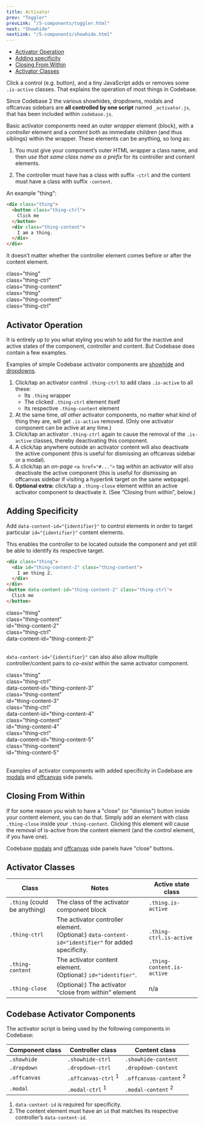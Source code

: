 ```yaml
---
title: Activator
prev: "Toggler"
prevLink: "/5-components/toggler.html"
next: "Showhide"
nextLink: "/5-components/showhide.html"
---
```


<div class="on-page-toc b-thin rounded mb-3e py-1e">
  <ul class="menu small">
    <li class="menu-item"><a href="#activator-operation">Activator Operation</a></li>
    <li class="menu-item"><a href="#adding-specificity">Adding specificity</a></li>
    <li class="menu-item"><a href="#closing-from-within">Closing From Within</a></li>
    <li class="menu-item"><a href="#activator-classes">Activator Classes</a></li>
  </ul>
</div>

<p class="h4 thin">Click a control (e.g. button), and a tiny JavaScript adds or removes some <code>.is-active</code> classes. That explains the operation of most things in Codebase.</p>

Since Codebase 2 the various showhides, dropdowns, modals and offcanvas sidebars are **all controlled by one script** named `_activator.js`, that has been included within `codebase.js`.

Basic activator components need an outer _wrapper_ element (block), with a _controller_ element and a _content_ both as immediate children (and thus siblings) within the wrapper. These elements can be anything, so long as:

1. You  must give your component’s outer HTML wrapper a class name, and then _use that same class name as a prefix_ for its controller and content elements.

2. The controller must have has a class with suffix `-ctrl` and the content must have a class with suffix `-content`.

An example "thing":

```HTML
<div class="thing">
  <button class="thing-ctrl">
    Click me
  </button>
  <div class="thing-content">
    I am a thing.
  </div>
</div>
```

It doesn’t matter whether the controller element comes before or after the content element.

<div class="flexbox flexbox-gap flexbox-grow-equal pt-3e">
  <div>
    <div class="mb-3e b-thin b-gray p-1e">class="thing"
      <div class="b-thin b-gray my-1e p-1e">class="thing-ctrl"</div>
      <div class="b-thin b-gray p-1e">class="thing-content"</div>
    </div>
  </div>
  <div>
    <div class="mb-3e b-thin b-gray p-1e">class="thing"
      <div class="b-thin b-gray my-1e p-1e">class="thing-content"</div>
      <div class="b-thin b-gray p-1e">class="thing-ctrl"</div>
    </div>
  </div>
</div>

## Activator Operation

It is entirely up to you what styling you wish to add for the inactive and active states of the component, controller and content. But Codebase does contain a few examples.

<p class="bg-theme-2 p-2e">Examples of simple Codebase activator components are <a href="../5-components/showhide.html">showhide</a> and <a href="../5-components/dropdowns.html">dropdowns</a>.</p>

1. Click/tap an activator control `.thing-ctrl` to add class `.is-active` to all these:
    * Its `.thing` wrapper
    * The clicked `.thing-ctrl` element itself
    * Its respective `.thing-content` element
2. At the same time, _all other_ activator components, no matter what kind of thing they are, will get `.is-active` removed. (Only one activator component can be active at any time.)
3. Click/tap an activator `.thing-ctrl` again to cause the removal of the `.is-active` classes, thereby deactivating this component.
4. A click/tap anywhere outside an activator content will also deactivate the active component (this is useful for dismissing an offcanvas sidebar or a modal).
5. A click/tap an _on-page_ `<a href="#...">` tag _within_ an activator will also deactivate the active component (this is useful for dismissing an offcanvas sidebar if visiting a hyperlink target on the same webpage).
6. **Optional extra:** click/tap a `.thing-close` element within an active activator component to deactivate it. (See “Closing from within”, below.)

## Adding Specificity

Add `data-content-id="{identifier}"` to control elements in order to target particular `id="{identifier}"` content elements.

This enables the controller to be located outside the component and yet still be able to identify its respective target.

```HTML
<div class="thing">
  <div id="thing-content-2" class="thing-content">
    I am thing 2.
  </div>
</div>
<button data-content-id="thing-content-2" class="thing-ctrl">
  Click me
</button>
```

<div class="flexbox flexbox-gap flexbox-grow-equal py-3e">
  <div>
    <div class="mb-1e b-thin b-gray p-1e">class="thing"
      <div class="b-thin b-gray my-1e p-1e bg-light-teal">class="thing-content" <br>
        id="thing-content-2"
      </div>
    </div>
    <div class="mx-1e mb-3e b-thin b-gray p-1e bg-light-teal">class="thing-ctrl" <br>
      data-content-id="thing-content-2"
    </div>
  </div>
  <div>&nbsp;</div>
</div>

`data-content-id="{identifier}"` can also also allow multiple controller/content pairs to _co-exist_ within the same activator component.

<div class="flexbox flexbox-gap flexbox-grow-equal py-3e">
  <div>
    <div class="mb-3e b-thin b-gray p-1e">class="thing"
      <div class="b-thin b-gray my-1e p-1e">class="thing-ctrl" <br>
        data-content-id="thing-content-3"
      </div>
      <div class="b-thin b-gray my-1e p-1e">class="thing-content" <br>
        id="thing-content-3"
      </div>
      <div class="b-thin b-gray my-1e p-1e">class="thing-ctrl" <br>
        data-content-id="thing-content-4"
      </div>
      <div class="b-thin b-gray my-1e p-1e">class="thing-content" <br>
        id="thing-content-4"
      </div>
      <div class="b-thin b-gray my-1e p-1e">class="thing-ctrl" <br>
        data-content-id="thing-content-5"
      </div>
      <div class="b-thin b-gray mt-1e p-1e">class="thing-content" <br>
        id="thing-content-5"
      </div>
    </div>
  </div>
  <div>&nbsp;</div>
</div>

<p class="bg-theme-2 p-2e">Examples of activator components with added specificity in Codebase are <a href="../5-components/modals.html">modals</a> and <a href="../5-components/offcanvas.html">offcanvas</a> side panels.</p>

## Closing From Within

If for some reason you wish to have a "close" (or "dismiss") button inside your content element, you can do that. Simply add an element with class `.thing-close` inside your `.thing-content`. Clicking this element will cause the removal of is-active from the content element (and the control element, if you have one).

<p class="bg-theme-2 p-2e">Codebase <a href="../5-components/modals.html">modals</a> and <a href="../5-components/offcanvas.html">offcanvas</a> side panels have "close" buttons.</p>

## Activator Classes

<table class="table">
  <thead>
    <tr>
      <th>Class</th>
      <th>Notes</th>
      <th>Active state class</th>
    </tr>
  </thead>
  <tbody>
    <tr>
      <td><code>.thing</code> (could be anything)</td>
      <td>The class of the activator component block</td>
      <td><code>.thing.is-active</code></td>
    </tr>
    <tr>
      <td><code>.thing-ctrl</code></td>
      <td>The activator controller element. <br> (Optional:) <code>data-content-id="identifier"</code> for added specificity.</td>
      <td><code>.thing-ctrl.is-active</code></td>
    </tr>
    <tr>
      <td><code>.thing-content</code></td>
      <td>The activator content element. <br> (Optional:) <code>id="identifier"</code>.</td>
      <td><code>.thing-content.is-active</code></td>
    </tr>
    <tr>
      <td><code>.thing-close</code></td>
      <td>(Optional:) The activator "close from within" element</td>
      <td>n/a</td>
    </tr>
  </tbody>
</table>

## Codebase Activator Components

The activator script is being used by the following components in Codebase:

<table class="table">
  <thead>
    <tr>
      <th>Component class</th>
      <th>Controller class</th>
      <th>Content class</th>
    </tr>
  </thead>
  <tbody>
    <tr>
      <td><code>.showhide</code></td>
      <td><code>.showhide-ctrl</code></td>
      <td><code>.showhide-content</code></td>
    </tr>
    <tr>
      <td><code>.dropdown</code></td>
      <td><code>.dropdown-ctrl</code></td>
      <td><code>.dropdown-content</code></td>
    </tr>
    <tr>
      <td><code>.offcanvas</code></td>
      <td><code>.offcanvas-ctrl</code> <sup>1</sup></td>
      <td><code>.offcanvas-content</code> <sup>2</sup></td>
    </tr>
    <tr>
      <td><code>.modal</code></td>
      <td><code>.modal-ctrl</code> <sup>1</sup></td>
      <td><code>.modal-content</code> <sup>2</sup></td>
    </tr>
  </tbody>
</table>

1. `data-content-id` is required for specificity.
2. The content element must have an `id` that matches its respective controller’s `data-content-id`.
